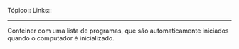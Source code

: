 Tópico::
Links::

---

Conteiner com uma lista de programas, que são automaticamente iniciados quando o computador é inicializado.